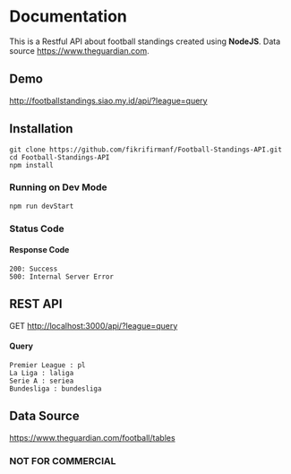 # Documentation

This is a Restful API about football standings created using **NodeJS**. Data source <https://www.theguardian.com>.

## Demo

<http://footballstandings.siao.my.id/api/?league=query>

## Installation

```
git clone https://github.com/fikrifirmanf/Football-Standings-API.git
cd Football-Standings-API
npm install
```

### Running on Dev Mode

```
npm run devStart
```

### Status Code

#### Response Code

```
200: Success
500: Internal Server Error
```

## REST API

GET <http://localhost:3000/api/?league=query>

#### Query

```
Premier League : pl
La Liga : laliga
Serie A : seriea
Bundesliga : bundesliga
```

## Data Source

<https://www.theguardian.com/football/tables>

### NOT FOR COMMERCIAL
